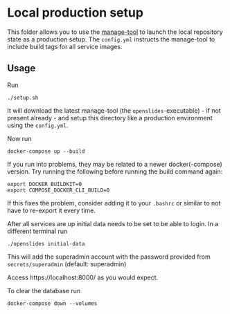 # Local production setup

This folder allows you to use the
[manage-tool](https://github.com/OpenSlides/openslides-manage-service) to launch
the local repository state as a production setup.
The `config.yml` instructs the manage-tool to include build tags for all service
images.

## Usage

Run

    ./setup.sh

It will download the latest manage-tool (the `openslides`-executable) - if not
present already - and setup this directory like a production environment using
the `config.yml`.

Now run

    docker-compose up --build

If you run into problems, they may be related to a newer docker(-compose)
version. Try running the following before running the build command again:

    export DOCKER_BUILDKIT=0
    export COMPOSE_DOCKER_CLI_BUILD=0

If this fixes the problem, consider adding it to your `.bashrc` or similar to
not have to re-export it every time.

After all services are up initial data needs to be set to be able to login.
In a different terminal run

    ./openslides initial-data

This will add the superadmin account with the password provided from
`secrets/superadmin` (default: superadmin)

Access https://localhost:8000/ as you would expect.

To clear the database run

    docker-compose down --volumes

